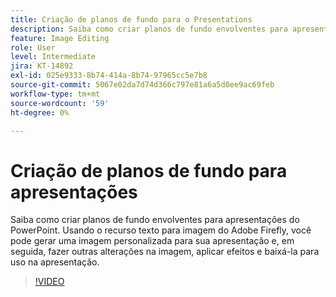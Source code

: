 ```yaml
---
title: Criação de planos de fundo para o Presentations
description: Saiba como criar planos de fundo envolventes para apresentações em PowerPoint
feature: Image Editing
role: User
level: Intermediate
jira: KT-14892
exl-id: 025e9333-8b74-414a-8b74-97965cc5e7b8
source-git-commit: 5067e02da7d74d366c797e81a6a5d0ee9ac69feb
workflow-type: tm+mt
source-wordcount: '59'
ht-degree: 0%

---
```


# Criação de planos de fundo para apresentações

Saiba como criar planos de fundo envolventes para apresentações do PowerPoint. Usando o recurso texto para imagem do Adobe Firefly, você pode gerar uma imagem personalizada para sua apresentação e, em seguida, fazer outras alterações na imagem, aplicar efeitos e baixá-la para uso na apresentação.

>[!VIDEO](https://video.tv.adobe.com/v/3433980?quality=12&learn=on&hidetitle=true&captions=por_br)
